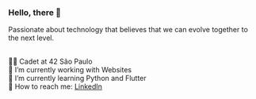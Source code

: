   
### Hello, there 👋

Passionate about technology that believes that we can evolve together to the next level.

<br/>👨‍🚀 Cadet at 42 São Paulo
<br/>👷 I’m currently working with Websites
<br/>🚀 I’m currently learning Python and Flutter
<br/>📠 How to reach me: [LinkedIn](https://www.linkedin.com/in/welton-leite-b3492985/)
